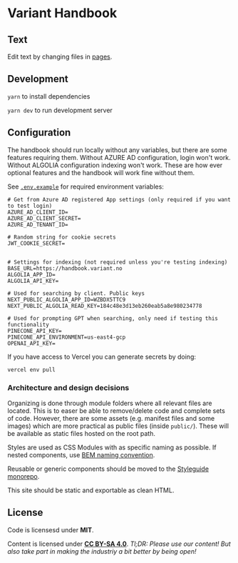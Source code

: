 # Variant Handbook

## Text

Edit text by changing files in [pages](./pages).

## Development

`yarn` to install dependencies

`yarn dev` to run development server

## Configuration

The handbook should run locally without any variables, but there are some features requiring them.
Without AZURE AD configuration, login won't work. Without ALGOLIA configuration indexing won't work.
These are how ever optional features and the handbook will work fine without them.

See [`.env.example`](./.env.example) for required environment variables:

```
# Get from Azure AD registered App settings (only required if you want to test login)
AZURE_AD_CLIENT_ID=
AZURE_AD_CLIENT_SECRET=
AZURE_AD_TENANT_ID=

# Random string for cookie secrets
JWT_COOKIE_SECRET=


# Settings for indexing (not required unless you're testing indexing)
BASE_URL=https://handbook.variant.no
ALGOLIA_APP_ID=
ALGOLIA_API_KEY=

# Used for searching by client. Public keys
NEXT_PUBLIC_ALGOLIA_APP_ID=WZBDX5TTC9
NEXT_PUBLIC_ALGOLIA_READ_KEY=184c48e3d13eb260eab5a8e980234778

# Used for prompting GPT when searching, only need if testing this functionality
PINECONE_API_KEY=
PINECONE_API_ENVIRONMENT=us-east4-gcp
OPENAI_API_KEY=
```

If you have access to Vercel you can generate secrets by doing:

```
vercel env pull
```

### Architecture and design decisions

Organizing is done through module folders where all relevant files are located. This is to easer be able to remove/delete code and complete sets of code. However, there are some assets (e.g. manifest files and some images) which are more practical as public files (inside `public/`). These will be available as static files hosted on the root path.

Styles are used as CSS Modules with as specific naming as possible. If nested components, use [BEM naming convention](http://getbem.com/naming/).

Reusable or generic components should be moved to the [Styleguide monorepo](https://github.com/varianter/styleguide).

This site should be static and exportable as clean HTML.

## License

Code is licensesd under **MIT**.

Content is licensed under [**CC BY-SA 4.0**](https://creativecommons.org/licenses/by-sa/4.0/).
_Tl;DR: Please use our content! But also take part in making the industriy a bit better by being open!_
